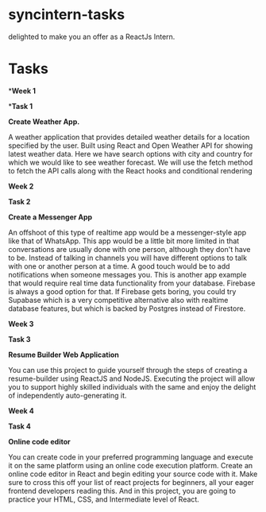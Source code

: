 # syncintern-tasks
delighted to make you an offer as a ReactJs Intern.

# Tasks

***Week 1**

***Task 1**

**Create Weather App.**

A weather application that provides detailed weather details for a location specified by the user. 
Built using React and Open Weather API for showing latest weather data. Here we have search options with city and country for which we would like to see weather forecast. 
We will use the fetch method to fetch the API calls along with the React hooks and conditional rendering



**Week 2**

**Task 2**

**Create a Messenger App**

An offshoot of this type of realtime app would be a messenger-style app like that of WhatsApp.
This app would be a little bit more limited in that conversations are usually done with one person, although they don't have to be. Instead of talking in channels you will have different options to talk with one or another person at a time. A good touch would be to add notifications when someone messages you. 
This is another app example that would require real time data functionality from your database. Firebase is always a good option for that.
If Firebase gets boring, you could try Supabase which is a very competitive alternative also with realtime database features, but which is backed by Postgres instead of Firestore.


**Week 3**

**Task 3**

**Resume Builder Web Application**

You can use this project to guide yourself through the steps of creating a resume-builder using ReactJS and NodeJS. 
Executing the project will allow you to support highly skilled individuals with the same and enjoy the delight of independently auto-generating it.

**Week 4**

**Task 4**

**Online code editor**

You can create code in your preferred programming language and execute it on the same platform using an online code execution platform. 
Create an online code editor in React and begin editing your source code with it. Make sure to cross this off your list of react projects for beginners, all your eager frontend developers reading this. And in this project, you are going to practice your HTML, CSS, and Intermediate level of React.

